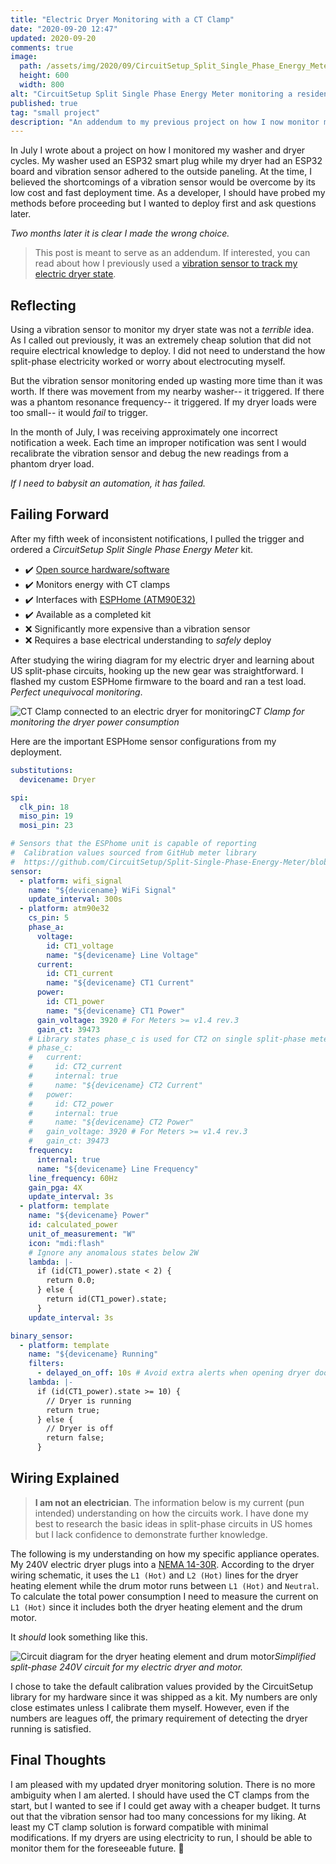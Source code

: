 ```yaml
---
title: "Electric Dryer Monitoring with a CT Clamp"
date: "2020-09-20 12:47"
updated: 2020-09-20
comments: true
image:
  path: /assets/img/2020/09/CircuitSetup_Split_Single_Phase_Energy_Meter.jpg
  height: 600
  width: 800
alt: "CircuitSetup Split Single Phase Energy Meter monitoring a residential electric dryer"
published: true
tag: "small project"
description: "An addendum to my previous project on how I now monitor my 240V electric dryer with a CT clamp instead of using a vibration sensor"
---
```


In July I wrote about a project on how I monitored my washer and dryer cycles. My washer used an ESP32 smart plug while my dryer had an ESP32 board and vibration sensor adhered to the outside paneling. At the time, I believed the shortcomings of a vibration sensor would be overcome by its low cost and fast deployment time. As a developer, I should have probed my methods before proceeding but I wanted to deploy first and ask questions later.

_Two months later it is clear I made the wrong choice._

> This post is meant to serve as an addendum. If interested, you can read about how I previously used a [vibration sensor to track my electric dryer state](/blog/2020/07/appliance-notifications-through-vibration-and-power/).

## Reflecting

Using a vibration sensor to monitor my dryer state was not a _terrible_ idea. As I called out previously, it was an extremely cheap solution that did not require electrical knowledge to deploy. I did not need to understand the how split-phase electricity worked or worry about electrocuting myself.

But the vibration sensor monitoring ended up wasting more time than it was worth. If there was movement from my nearby washer-- it triggered. If there was a phantom resonance frequency-- it triggered. If my dryer loads were too small-- it would _fail_ to trigger. 

In the month of July, I was receiving approximately one incorrect notification a week. Each time an improper notification was sent I would recalibrate the vibration sensor and debug the new readings from a phantom dryer load.

_If I need to babysit an automation, it has failed._

## Failing Forward

After my fifth week of inconsistent notifications, I pulled the trigger and ordered a _CircuitSetup Split Single Phase Energy Meter_ kit. 

- ✔️ [Open source hardware/software](https://github.com/CircuitSetup/Split-Single-Phase-Energy-Meter)
- ✔️ Monitors energy with CT clamps
- ✔️ Interfaces with [ESPHome (ATM90E32)]( https://esphome.io/components/sensor/atm90e32.html)
- ✔️ Available as a completed kit
- ❌ Significantly more expensive than a vibration sensor
- ❌ Requires a base electrical understanding to _safely_ deploy

After studying the wiring diagram for my electric dryer and learning about US split-phase circuits, hooking up the new gear was straightforward. I flashed my custom ESPHome firmware to the board and ran a test load. _Perfect unequivocal monitoring_. 

![CT Clamp connected to an electric dryer for monitoring](/assets/img/2020/09/monitored_L1_wire.jpg)*CT Clamp for monitoring the dryer power consumption*

Here are the important ESPHome sensor configurations from my deployment. 


```yaml
substitutions:
  devicename: Dryer

spi:
  clk_pin: 18
  miso_pin: 19
  mosi_pin: 23

# Sensors that the ESPhome unit is capable of reporting
#  Calibration values sourced from GitHub meter library
#  https://github.com/CircuitSetup/Split-Single-Phase-Energy-Meter/blob/master/Software/EmonESP/src/energy_meter.h#L55-L75
sensor:
  - platform: wifi_signal
    name: "${devicename} WiFi Signal"
    update_interval: 300s
  - platform: atm90e32
    cs_pin: 5
    phase_a:
      voltage:
        id: CT1_voltage
        name: "${devicename} Line Voltage"
      current:
        id: CT1_current
        name: "${devicename} CT1 Current"
      power:
        id: CT1_power
        name: "${devicename} CT1 Power"
      gain_voltage: 3920 # For Meters >= v1.4 rev.3
      gain_ct: 39473
    # Library states phase_c is used for CT2 on single split-phase meter on this specific board
    # phase_c:
    #   current:
    #     id: CT2_current
    #     internal: true
    #     name: "${devicename} CT2 Current"
    #   power:
    #     id: CT2_power
    #     internal: true
    #     name: "${devicename} CT2 Power"
    #   gain_voltage: 3920 # For Meters >= v1.4 rev.3
    #   gain_ct: 39473
    frequency:
      internal: true
      name: "${devicename} Line Frequency"
    line_frequency: 60Hz
    gain_pga: 4X
    update_interval: 3s
  - platform: template
    name: "${devicename} Power"
    id: calculated_power
    unit_of_measurement: "W"
    icon: "mdi:flash"
    # Ignore any anomalous states below 2W
    lambda: |-
      if (id(CT1_power).state < 2) {
        return 0.0;
      } else {
        return id(CT1_power).state;
      }
    update_interval: 3s

binary_sensor:  
  - platform: template
    name: "${devicename} Running"
    filters:
      - delayed_on_off: 10s # Avoid extra alerts when opening dryer door to check status
    lambda: |-
      if (id(CT1_power).state >= 10) {
        // Dryer is running
        return true;
      } else {
        // Dryer is off
        return false;
      }
```

## Wiring Explained

> **I am not an electrician**. The information below is my current (pun intended) understanding on how the circuits work. I have done my best to research the basic ideas in split-phase circuits in US homes but I lack confidence to demonstrate further knowledge.

The following is my understanding on how my specific appliance operates. My 240V electric dryer plugs into a [NEMA 14-30R](https://en.wikipedia.org/wiki/NEMA_connector). According to the dryer wiring schematic, it uses the `L1 (Hot)` and `L2 (Hot)` lines for the dryer heating element while the drum motor runs between `L1 (Hot)` and `Neutral`. To calculate the total power consumption I need to measure the current on `L1 (Hot)` since it includes both the dryer heating element and the drum motor. 

It _should_ look something like this.

![Circuit diagram for the dryer heating element and drum motor](/assets/img/2020/09/circuit.svg)*Simplified split-phase 240V circuit for my electric dryer and motor.*

I chose to take the default calibration values provided by the CircuitSetup library for my hardware since it was shipped as a kit. My numbers are only close estimates unless I calibrate them myself. However, even if the numbers are leagues off, the primary requirement of detecting the dryer running is satisfied. 

## Final Thoughts

I am pleased with my updated dryer monitoring solution. There is no more ambiguity when I am alerted. I should have used the CT clamps from the start, but I wanted to see if I could get away with a cheaper budget. It turns out that the vibration sensor had too many concessions for my liking. At least my CT clamp solution is forward compatible with minimal modifications. If my dryers are using electricity to run, I should be able to monitor them for the foreseeable future. 🔮
